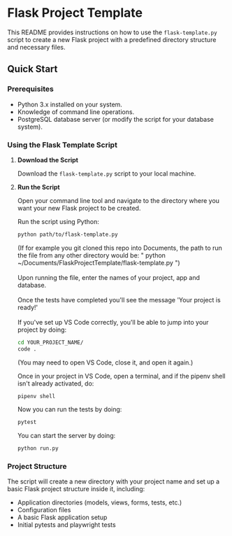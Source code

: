 # Flask Project Template

This README provides instructions on how to use the `flask-template.py` script to create a new Flask project with a predefined directory structure and necessary files.

## Quick Start

### Prerequisites

- Python 3.x installed on your system.
- Knowledge of command line operations.
- PostgreSQL database server (or modify the script for your database system).

### Using the Flask Template Script


1. **Download the Script**

    Download the `flask-template.py` script to your local machine.


2. **Run the Script**

    Open your command line tool and navigate to the directory where you want your new Flask project to be created.

    Run the script using Python:

    ```bash
    python path/to/flask-template.py
    ```
    (If for example you git cloned this repo into Documents, the path to run the file from any other directory would be: " python ~/Documents/FlaskProjectTemplate/flask-template.py ")
    <br><br>Upon running the file, enter the names of your project, app and database.
    <br><br>Once the tests have completed you'll see the message 'Your project is ready!'
    <br><br>If you've set up VS Code correctly, you'll be able to jump into your project by doing:

    ```bash
    cd YOUR_PROJECT_NAME/
    code .
    ```
    (You may need to open VS Code, close it, and open it again.)

    Once in your project in VS Code, open a terminal, and if the pipenv shell isn't already activated, do:
    ```bash
    pipenv shell
    ```

    Now you can run the tests by doing:
    ```bash
    pytest
    ```

    You can start the server by doing:
    ```bash
    python run.py
    ```

### Project Structure

The script will create a new directory with your project name and set up a basic Flask project structure inside it, including:

- Application directories (models, views, forms, tests, etc.)
- Configuration files
- A basic Flask application setup
- Initial pytests and playwright tests
